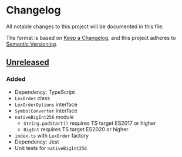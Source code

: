 # Changelog

All notable changes to this project will be documented in this file.

The format is based on [Keep a Changelog](https://keepachangelog.com/en/1.0.0/),
and this project adheres to [Semantic Versioning](https://semver.org/spec/v2.0.0.html).


## [Unreleased]

### Added

- Dependency: TypeScript
- `LexOrder` class
- `LexOrderOptions` interface
- `SymbolConverter` interface
- `nativeBigInt256` module
  - `String.padStart()` requires TS target ES2017 or higher
  - `BigInt` requires TS target ES2020 or higher
- `index.ts` with `LexOrder` factory
- Dependency: Jest
- Unit tests for `nativeBigInt256`


[unreleased]: https://github.com/aryelgois/lexorder/compare/initial-commit...HEAD
